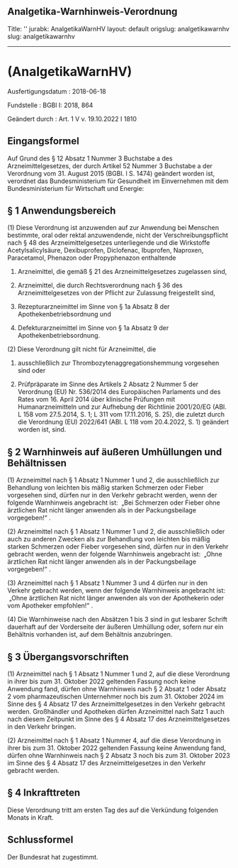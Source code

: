 Analgetika-Warnhinweis-Verordnung
---
Title: ''
jurabk: AnalgetikaWarnHV
layout: default
origslug: analgetikawarnhv
slug: analgetikawarnhv

---

#  (AnalgetikaWarnHV)

Ausfertigungsdatum
:   2018-06-18

Fundstelle
:   BGBl I: 2018, 864

Geändert durch
:   Art. 1 V v. 19.10.2022 I 1810

[^F803162_01_BJNR086400018]:     Notifiziert gemäß der Richtlinie (EU) 2015/1535 des Europäischen Parlaments und des Rates vom 9. September 2015 über ein Informationsverfahren auf dem Gebiet der technischen Vorschriften und der Vorschriften für die Dienste der Informationsgesellschaft (ABl. L 241 vom 17.9.2015, S. 1).


## Eingangsformel

Auf Grund des § 12 Absatz 1 Nummer 3 Buchstabe a des Arzneimittelgesetzes, der durch Artikel 52 Nummer 3 Buchstabe a der Verordnung vom 31. August 2015 (BGBl. l S. 1474) geändert worden ist, verordnet das Bundesministerium für Gesundheit im Einvernehmen mit dem Bundesministerium für Wirtschaft und Energie:


## § 1 Anwendungsbereich

(1) Diese Verordnung ist anzuwenden auf zur Anwendung bei Menschen bestimmte, oral oder rektal anzuwendende, nicht der Verschreibungspflicht nach § 48 des Arzneimittelgesetzes unterliegende und die Wirkstoffe Acetylsalicylsäure, Dexibuprofen, Diclofenac, Ibuprofen, Naproxen, Paracetamol, Phenazon oder Propyphenazon enthaltende

1.  Arzneimittel, die gemäß § 21 des Arzneimittelgesetzes zugelassen sind,


2.  Arzneimittel, die durch Rechtsverordnung nach § 36 des Arzneimittelgesetzes von der Pflicht zur Zulassung freigestellt sind,


3.  Rezepturarzneimittel im Sinne von § 1a Absatz 8 der Apothekenbetriebsordnung und


4.  Defekturarzneimittel im Sinne von § 1a Absatz 9 der Apothekenbetriebsordnung.




(2) Diese Verordnung gilt nicht für Arzneimittel, die

1.  ausschließlich zur Thrombozytenaggregationshemmung vorgesehen sind oder


2.  Prüfpräparate im Sinne des Artikels 2 Absatz 2 Nummer 5 der Verordnung (EU) Nr. 536/2014 des Europäischen Parlaments und des Rates vom 16. April 2014 über klinische Prüfungen mit Humanarzneimitteln und zur Aufhebung der Richtlinie 2001/20/EG (ABl. L 158 vom 27.5.2014, S. 1; L 311 vom 17.11.2016, S. 25), die zuletzt durch die Verordnung (EU) 2022/641 (ABl. L 118 vom 20.4.2022, S. 1) geändert worden ist, sind.





## § 2 Warnhinweis auf äußeren Umhüllungen und Behältnissen

(1) Arzneimittel nach § 1 Absatz 1 Nummer 1 und 2, die ausschließlich zur Behandlung von leichten bis mäßig starken Schmerzen oder Fieber vorgesehen sind, dürfen nur in den Verkehr gebracht werden, wenn der folgende Warnhinweis angebracht ist:  „Bei Schmerzen oder Fieber ohne ärztlichen Rat nicht länger anwenden als in der Packungsbeilage vorgegeben!“ .

(2) Arzneimittel nach § 1 Absatz 1 Nummer 1 und 2, die ausschließlich oder auch zu anderen Zwecken als zur Behandlung von leichten bis mäßig starken Schmerzen oder Fieber vorgesehen sind, dürfen nur in den Verkehr gebracht werden, wenn der folgende Warnhinweis angebracht ist:  „Ohne ärztlichen Rat nicht länger anwenden als in der Packungsbeilage vorgegeben!“ .

(3) Arzneimittel nach § 1 Absatz 1 Nummer 3 und 4 dürfen nur in den Verkehr gebracht werden, wenn der folgende Warnhinweis angebracht ist:  „Ohne ärztlichen Rat nicht länger anwenden als von der Apothekerin oder vom Apotheker empfohlen!“ .

(4) Die Warnhinweise nach den Absätzen 1 bis 3 sind in gut lesbarer Schrift dauerhaft auf der Vorderseite der äußeren Umhüllung oder, sofern nur ein Behältnis vorhanden ist, auf dem Behältnis anzubringen.


## § 3 Übergangsvorschriften

(1) Arzneimittel nach § 1 Absatz 1 Nummer 1 und 2, auf die diese Verordnung in ihrer bis zum 31. Oktober 2022 geltenden Fassung noch keine Anwendung fand, dürfen ohne Warnhinweis nach § 2 Absatz 1 oder Absatz 2 vom pharmazeutischen Unternehmer noch bis zum 31. Oktober 2024 im Sinne des § 4 Absatz 17 des Arzneimittelgesetzes in den Verkehr gebracht werden. Großhändler und Apotheken dürfen Arzneimittel nach Satz 1 auch nach diesem Zeitpunkt im Sinne des § 4 Absatz 17 des Arzneimittelgesetzes in den Verkehr bringen.

(2) Arzneimittel nach § 1 Absatz 1 Nummer 4, auf die diese Verordnung in ihrer bis zum 31. Oktober 2022 geltenden Fassung keine Anwendung fand, dürfen ohne Warnhinweis nach § 2 Absatz 3 noch bis zum 31. Oktober 2023 im Sinne des § 4 Absatz 17 des Arzneimittelgesetzes in den Verkehr gebracht werden.


## § 4 Inkrafttreten

Diese Verordnung tritt am ersten Tag des auf die Verkündung folgenden Monats in Kraft.


## Schlussformel

Der Bundesrat hat zugestimmt.

